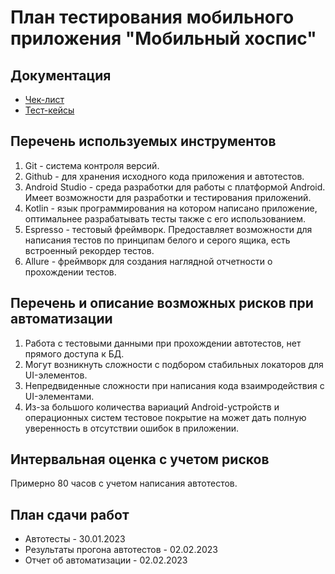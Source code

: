 # План тестирования мобильного приложения "Мобильный хоспис"

## Документация
* [Чек-лист](https://github.com/MikhailPonomarev/QA_Diplom/blob/main/Cases.xlsx)
* [Тест-кейсы](https://github.com/MikhailPonomarev/QA_Diplom/blob/main/Check.xlsx)

## Перечень используемых инструментов
1. Git - система контроля версий.
1. Github - для хранения исходного кода приложения и автотестов.
2. Android Studio - среда разработки для работы с платформой Android. Имеет возможности для разработки и тестирования приложений.
3. Kotlin - язык программирования на котором написано приложение, оптимальнее разрабатывать тесты также с его использованием.
4. Espresso - тестовый фреймворк. Предоставляет возможности для написания тестов по принципам белого и серого ящика, есть встроенный рекордер тестов.
5. Allure - фреймворк для создания наглядной отчетности о прохождении тестов.

## Перечень и описание возможных рисков при автоматизации

1. Работа с тестовыми данными при прохождении автотестов, нет прямого доступа к БД.
2. Могут возникнуть сложности с подбором стабильных локаторов для UI-элементов.
3. Непредвиденные сложности при написания кода взаимродействия с UI-элементами.
4. Из-за большого количества вариаций Android-устройств и операционных систем тестовое покрытие на может дать полную уверенность в отсутствии ошибок в приложении.


## Интервальная оценка с учетом рисков

Примерно 80 часов с учетом написания автотестов.

## План сдачи работ
- Автотесты - 30.01.2023
- Результаты прогона автотестов - 02.02.2023
- Отчет об автоматизации - 02.02.2023
